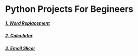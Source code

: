# Python Projects For Begineers

#####  [1. Word Replacement](https://github.com/Danishs112/Datastructures/blob/main/word_replacement.py) 
#####  [2. Calculator](https://github.com/Danishs112/Datastructures/blob/main/calculator.py)
#####  [3. Email Slicer](https://github.com/Danishs112/Datastructures/blob/main/email_slicer.py)